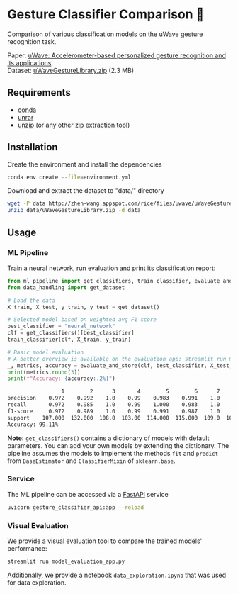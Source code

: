 # Gesture Classifier Comparison 🤌
Comparison of various classification models on the uWave gesture recognition task.

Paper: [uWave: Accelerometer-based personalized gesture recognition and its applications](https://ieeexplore.ieee.org/document/4912759)\
Dataset: [uWaveGestureLibrary.zip](http://zhen-wang.appspot.com/rice/files/uwave/uWaveGestureLibrary.zip) (2.3 MB)

## Requirements
- [conda](https://conda.io/projects/conda/en/latest/user-guide/install/index.html) 
- [unrar](https://www.rarlab.com/rar_add.htm)
- [unzip](https://linux.die.net/man/1/unzip) (or any other zip extraction tool)

## Installation
Create the environment and install the dependencies
```bash
conda env create --file=environment.yml
```

Download and extract the dataset to "data/" directory
```bash
wget -P data http://zhen-wang.appspot.com/rice/files/uwave/uWaveGestureLibrary.zip
unzip data/uWaveGestureLibrary.zip -d data
```



## Usage
### ML Pipeline
Train a neural network, run evaluation and print its classification report:
```python
from ml_pipeline import get_classifiers, train_classifier, evaluate_and_store
from data_handling import get_dataset

# Load the data
X_train, X_test, y_train, y_test = get_dataset()

# Selected model based on weighted avg F1 score
best_classifier = "neural_network"
clf = get_classifiers()[best_classifier]
train_classifier(clf, X_train, y_train)

# Basic model evaluation
# A better overview is available on the evaluation app: streamlit run model_evaluation_app.py
_, metrics, accuracy = evaluate_and_store(clf, best_classifier, X_test, y_test, metrics_df=True)
print(metrics.round(3))
print(f"Accuracy: {accuracy:.2%}")
```
```bash
                 1        2      3       4        5        6      7      8  accuracy  macro avg  weighted avg
precision    0.972    0.992    1.0    0.99    0.983    0.991    1.0    1.0     0.991      0.991         0.991
recall       0.972    0.985    1.0    0.99    1.000    0.983    1.0    1.0     0.991      0.991         0.991
f1-score     0.972    0.989    1.0    0.99    0.991    0.987    1.0    1.0     0.991      0.991         0.991
support    107.000  132.000  108.0  103.00  114.000  115.000  109.0  108.0     0.991    896.000       896.000
Accuracy: 99.11%
```

<b>Note:</b> ```get_classifiers()``` contains a dictionary of models with default parameters. You can add your own models by extending the dictionary. The pipeline assumes the models to implement the methods ```fit``` and ```predict``` from ```BaseEstimator``` and ```ClassifierMixin``` of ```sklearn.base```.


### Service
The ML pipeline can be accessed via a [FastAPI](https://github.com/tiangolo/fastapi) service
```bash
uvicorn gesture_classifier_api:app --reload
```

### Visual Evaluation
We provide a visual evaluation tool to compare the trained models' performance:
```bash
streamlit run model_evaluation_app.py
```

Additionally, we provide a notebook ```data_exploration.ipynb``` that was used for data exploration.

